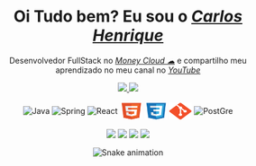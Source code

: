 <div>
  <h1 align="center">Oi Tudo bem? Eu sou o <a href="https://www.linkedin.com/in/carlos-henrique-185ba6201//"><i>Carlos Henrique </i></a></h1>
  <p align="center">Desenvolvedor FullStack no <a href="https://moneycloud.com.br/"><i>Money Cloud ☁</i></a> e compartilho meu aprendizado no meu canal no <a href="https://www.youtube.com/c/wavecompany"><i>YouTube</i></a><span></span>
</div>

<div align="center">
  <a href="https://github.com/carloshenriquebz">
    <img height="150em" src="https://github-readme-stats.vercel.app/api?username=carloshenriquebz&count_private=true&include_all_commits=true&show_icons=true&theme=dracula&hide_border=false&show_owner=true"/>
    <img height="150em" src="https://github-readme-stats.vercel.app/api/top-langs/?username=carloshenriquebz&theme=dracula&hide_border=false&&layout=compact"/>
  </a>
</div>

<div align="center" valign="top"><br>
  <img align="center" alt="Java" height="30" width="40" src="https://cdn.jsdelivr.net/gh/devicons/devicon/icons/java/java-original-wordmark.svg">
  <img align="center" alt="Spring" height="35" width="35" src="https://cdn.jsdelivr.net/gh/devicons/devicon/icons/spring/spring-original.svg">
  <img align="center" alt="React" height="35" width="35" src="https://cdn.jsdelivr.net/gh/devicons/devicon/icons/react/react-original.svg">
  <img align="center" alt="HTML" height="30" width="40" src="https://raw.githubusercontent.com/devicons/devicon/master/icons/html5/html5-original.svg">
  <img align="center" alt="CSS" height="30" width="40" src="https://raw.githubusercontent.com/devicons/devicon/master/icons/css3/css3-original.svg">
  <img align="center" alt="git" height="30" width="40" src="https://raw.githubusercontent.com/devicons/devicon/master/icons/git/git-original.svg">
  <img align="center" alt="PostGre" height="35" width="35" src="https://cdn.jsdelivr.net/gh/devicons/devicon/icons/postgresql/postgresql-original-wordmark.svg">
</div><br>

<div align="center">
  <a href="https://www.youtube.com/c/wavecompany" target="_blank"><img src="https://img.shields.io/badge/YouTube-FF0000?style=for-the-badge&logo=youtube&logoColor=white" target="_blank"></a>
  <a href="https://www.instagram.com/carloshenrxque/" target="_blank"><img src="https://img.shields.io/badge/-Instagram-%23E4405F?style=for-the-badge&logo=instagram&logoColor=white" target="_blank"></a>
  <a href="https://www.linkedin.com/in/carlos-henrique-185ba6201/" target="_blank"><img src="https://img.shields.io/badge/-LinkedIn-%230077B5?style=for-the-badge&logo=linkedin&logoColor=white" target="_blank"></a> 
  <a href="mailto:carlos.correia@df.senac.br"><img src="https://img.shields.io/badge/-Gmail-%23333?style=for-the-badge&logo=gmail&logoColor=white" target="_blank"></a>
</div>

<div align="center">
  
  ![Snake animation](https://github.com/danielbped/danielbped/blob/output/github-contribution-grid-snake.svg)
  
</div>

